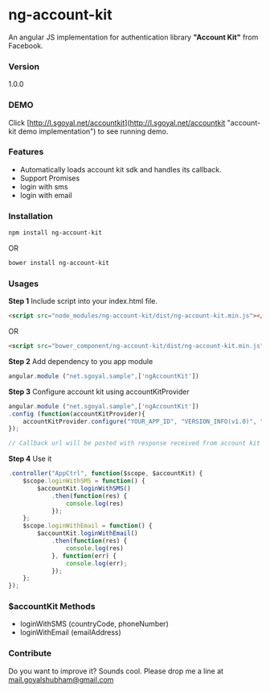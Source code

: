 # ng-account-kit

An angular JS implementation for authentication library **"Account Kit"** from Facebook.

### Version
1.0.0

### DEMO

Click [http://l.sgoyal.net/accountkit](http://l.sgoyal.net/accountkit "account-kit demo implementation") to see running demo.

### Features

  - Automatically loads account kit sdk and handles its callback.
  - Support Promises
  - login with sms
  - login with email
 
### Installation

```sh
npm install ng-account-kit
```
OR

```sh
bower install ng-account-kit
```
### Usages

**Step 1** Include script into your index.html file.
```html
<script src="node_modules/ng-account-kit/dist/ng-account-kit.min.js"></script>
```
OR
```html
<script src="bower_component/ng-account-kit/dist/ng-account-kit.min.js"></script>
```
**Step 2** Add dependency to you app module
```javascript
angular.module ("net.sgoyal.sample",['ngAccountKit'])
```
**Step 3** Configure account kit using accountKitProvider
```javascript
angular.module ("net.sgoyal.sample",['ngAccountKit'])
.config (function(accountKitProvider){
    accountKitProvider.configure("YOUR_APP_ID", "VERSION_INFO(v1.0)", "RANDOM_NON_GUESSABLE_STRING_FOR_CSRF_SAFE_CHECK", "CALLBACK_URL");
});

// Callback url will be posted with response received from account kit request. You may want to handle this at your server side code.
```
**Step 4** Use it
```javascript
.controller("AppCtrl", function($scope, $accountKit) {
    $scope.loginWithSMS = function() {
		$accountKit.loginWithSMS()
			.then(function(res) {
				console.log(res)
			});
	};
	$scope.loginWithEmail = function() {
		$accountKit.loginWithEmail()
			.then(function(res) {
				console.log(res)
			}, function(err) {
				console.log(err);
			});
	};
});
```

### $accountKit Methods

* loginWithSMS (countryCode, phoneNumber)
* loginWithEmail (emailAddress)

### Contribute

Do you want to improve it? Sounds cool. Please drop me a line at <mail.goyalshubham@gmail.com>

